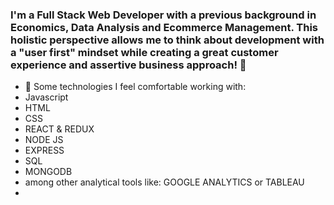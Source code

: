 ### I'm a Full Stack Web Developer with a previous background in Economics, Data Analysis and Ecommerce Management. This holistic perspective allows me to think about development with a "user first" mindset while creating a great customer experience and assertive business approach!  👋

- 🔭 Some technologies I feel comfortable working with:
- Javascript
- HTML
- CSS
- REACT & REDUX
- NODE JS
- EXPRESS
- SQL
- MONGODB
- among other analytical tools like: GOOGLE ANALYTICS or TABLEAU
- 
<!--
**andres-mps/andres-mps** is a ✨ _special_ ✨ repository because its `README.md` (this file) appears on your GitHub profile.

Here are some ideas to get you started:

- 🔭 I’m currently working on ...
- 🌱 I’m currently learning ...
- 👯 I’m looking to collaborate on ...
- 🤔 I’m looking for help with ...
- 💬 Ask me about ...
- 📫 How to reach me: ...
- 😄 Pronouns: ...
- ⚡ Fun fact: ...
-->
